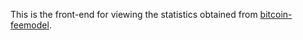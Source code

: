 This is the front-end for viewing the statistics obtained from
[bitcoin-feemodel](https://github.com/bitcoinfees/bitcoin-feemodel).
